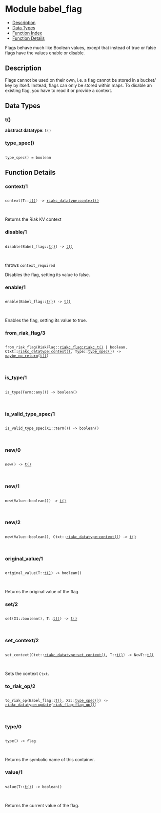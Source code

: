

# Module babel_flag #
* [Description](#description)
* [Data Types](#types)
* [Function Index](#index)
* [Function Details](#functions)

Flags behave much like Boolean values, except that instead of true or
false flags have the values enable or disable.

<a name="description"></a>

## Description ##
Flags cannot be used on their own, i.e. a flag cannot be stored in a bucket/
key by itself. Instead, flags can only be stored within maps.
To disable an existing flag, you have to read it or provide a context.
<a name="types"></a>

## Data Types ##


<a name="t()"></a>


### t() ###


__abstract datatype__: `t()`


<a name="type_spec()"></a>


### type_spec() ###


<pre><code>
type_spec() = boolean
</code></pre>


<a name="functions"></a>

## Function Details ##

<a name="context-1"></a>

### context/1 ###

<pre><code>
context(T::<a href="#type-t">t()</a>) -&gt; <a href="riakc_datatype.md#type-context">riakc_datatype:context()</a>
</code></pre>
<br />

Returns the Riak KV context

<a name="disable-1"></a>

### disable/1 ###

<pre><code>
disable(Babel_flag::<a href="#type-t">t()</a>) -&gt; <a href="#type-t">t()</a>
</code></pre>
<br />

throws `context_required`

Disables the flag, setting its value to false.

<a name="enable-1"></a>

### enable/1 ###

<pre><code>
enable(Babel_flag::<a href="#type-t">t()</a>) -&gt; <a href="#type-t">t()</a>
</code></pre>
<br />

Enables the flag, setting its value to true.

<a name="from_riak_flag-3"></a>

### from_riak_flag/3 ###

<pre><code>
from_riak_flag(RiakFlag::<a href="riakc_flag.md#type-riakc_t">riakc_flag:riakc_t()</a> | boolean, Ctxt::<a href="riakc_datatype.md#type-context">riakc_datatype:context()</a>, Type::<a href="#type-type_spec">type_spec()</a>) -&gt; <a href="#type-maybe_no_return">maybe_no_return</a>(<a href="#type-t">t()</a>)
</code></pre>
<br />

<a name="is_type-1"></a>

### is_type/1 ###

<pre><code>
is_type(Term::any()) -&gt; boolean()
</code></pre>
<br />

<a name="is_valid_type_spec-1"></a>

### is_valid_type_spec/1 ###

<pre><code>
is_valid_type_spec(X1::term()) -&gt; boolean()
</code></pre>
<br />

<a name="new-0"></a>

### new/0 ###

<pre><code>
new() -&gt; <a href="#type-t">t()</a>
</code></pre>
<br />

<a name="new-1"></a>

### new/1 ###

<pre><code>
new(Value::boolean()) -&gt; <a href="#type-t">t()</a>
</code></pre>
<br />

<a name="new-2"></a>

### new/2 ###

<pre><code>
new(Value::boolean(), Ctxt::<a href="riakc_datatype.md#type-context">riakc_datatype:context()</a>) -&gt; <a href="#type-t">t()</a>
</code></pre>
<br />

<a name="original_value-1"></a>

### original_value/1 ###

<pre><code>
original_value(T::<a href="#type-t">t()</a>) -&gt; boolean()
</code></pre>
<br />

Returns the original value of the flag.

<a name="set-2"></a>

### set/2 ###

<pre><code>
set(X1::boolean(), T::<a href="#type-t">t()</a>) -&gt; <a href="#type-t">t()</a>
</code></pre>
<br />

<a name="set_context-2"></a>

### set_context/2 ###

<pre><code>
set_context(Ctxt::<a href="riakc_datatype.md#type-set_context">riakc_datatype:set_context()</a>, T::<a href="#type-t">t()</a>) -&gt; NewT::<a href="#type-t">t()</a>
</code></pre>
<br />

Sets the context `Ctxt`.

<a name="to_riak_op-2"></a>

### to_riak_op/2 ###

<pre><code>
to_riak_op(Babel_flag::<a href="#type-t">t()</a>, X2::<a href="#type-type_spec">type_spec()</a>) -&gt; <a href="riakc_datatype.md#type-update">riakc_datatype:update</a>(<a href="riak_flag.md#type-flag_op">riak_flag:flag_op()</a>)
</code></pre>
<br />

<a name="type-0"></a>

### type/0 ###

<pre><code>
type() -&gt; flag
</code></pre>
<br />

Returns the symbolic name of this container.

<a name="value-1"></a>

### value/1 ###

<pre><code>
value(T::<a href="#type-t">t()</a>) -&gt; boolean()
</code></pre>
<br />

Returns the current value of the flag.

